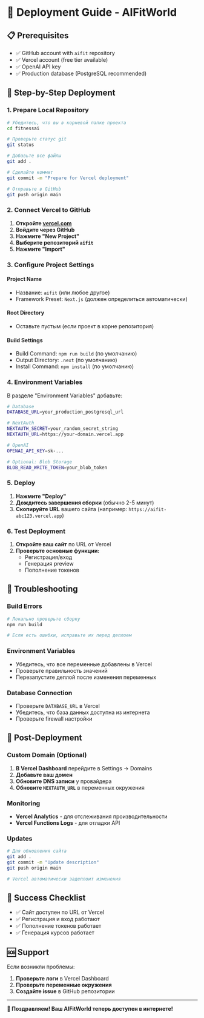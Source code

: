# 🚀 Deployment Guide - AIFitWorld

## 📋 Prerequisites

- ✅ GitHub account with `aifit` repository
- ✅ Vercel account (free tier available)
- ✅ OpenAI API key
- ✅ Production database (PostgreSQL recommended)

## 🔄 Step-by-Step Deployment

### 1. **Prepare Local Repository**

```bash
# Убедитесь, что вы в корневой папке проекта
cd fitnessai

# Проверьте статус git
git status

# Добавьте все файлы
git add .

# Сделайте коммит
git commit -m "Prepare for Vercel deployment"

# Отправьте в GitHub
git push origin main
```

### 2. **Connect Vercel to GitHub**

1. **Откройте [vercel.com](https://vercel.com)**
2. **Войдите через GitHub**
3. **Нажмите "New Project"**
4. **Выберите репозиторий `aifit`**
5. **Нажмите "Import"**

### 3. **Configure Project Settings**

#### **Project Name**
- Название: `aifit` (или любое другое)
- Framework Preset: `Next.js` (должен определиться автоматически)

#### **Root Directory**
- Оставьте пустым (если проект в корне репозитория)

#### **Build Settings**
- Build Command: `npm run build` (по умолчанию)
- Output Directory: `.next` (по умолчанию)
- Install Command: `npm install` (по умолчанию)

### 4. **Environment Variables**

В разделе "Environment Variables" добавьте:

```bash
# Database
DATABASE_URL=your_production_postgresql_url

# NextAuth
NEXTAUTH_SECRET=your_random_secret_string
NEXTAUTH_URL=https://your-domain.vercel.app

# OpenAI
OPENAI_API_KEY=sk-...

# Optional: Blob Storage
BLOB_READ_WRITE_TOKEN=your_blob_token
```

### 5. **Deploy**

1. **Нажмите "Deploy"**
2. **Дождитесь завершения сборки** (обычно 2-5 минут)
3. **Скопируйте URL** вашего сайта (например: `https://aifit-abc123.vercel.app`)

### 6. **Test Deployment**

1. **Откройте ваш сайт** по URL от Vercel
2. **Проверьте основные функции:**
   - Регистрация/вход
   - Генерация preview
   - Пополнение токенов

## 🔧 Troubleshooting

### **Build Errors**

```bash
# Локально проверьте сборку
npm run build

# Если есть ошибки, исправьте их перед деплоем
```

### **Environment Variables**

- Убедитесь, что все переменные добавлены в Vercel
- Проверьте правильность значений
- Перезапустите деплой после изменения переменных

### **Database Connection**

- Проверьте `DATABASE_URL` в Vercel
- Убедитесь, что база данных доступна из интернета
- Проверьте firewall настройки

## 📱 Post-Deployment

### **Custom Domain (Optional)**

1. **В Vercel Dashboard** перейдите в Settings → Domains
2. **Добавьте ваш домен**
3. **Обновите DNS записи** у провайдера
4. **Обновите `NEXTAUTH_URL`** в переменных окружения

### **Monitoring**

- **Vercel Analytics** - для отслеживания производительности
- **Vercel Functions Logs** - для отладки API

### **Updates**

```bash
# Для обновления сайта
git add .
git commit -m "Update description"
git push origin main

# Vercel автоматически задеплоит изменения
```

## 🎯 Success Checklist

- ✅ Сайт доступен по URL от Vercel
- ✅ Регистрация и вход работают
- ✅ Пополнение токенов работает
- ✅ Генерация курсов работает

## 🆘 Support

Если возникли проблемы:

1. **Проверьте логи** в Vercel Dashboard
2. **Проверьте переменные окружения**
3. **Создайте issue** в GitHub репозитории

---

**🎉 Поздравляем! Ваш AIFitWorld теперь доступен в интернете!**

